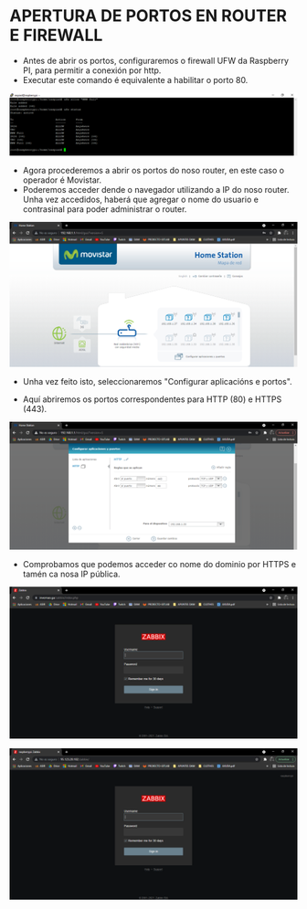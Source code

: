 # APERTURA DE PORTOS EN ROUTER E FIREWALL


- Antes de abrir os portos, configuraremos o firewall UFW da Raspberry PI, para permitir a conexión por http.
- Executar este comando é equivalente a habilitar o porto 80.


![raspi_1](doc/img/imaxes-portos/porto2.png)


- Agora procederemos a abrir os portos do noso router, en este caso o operador é Movistar. 
- Poderemos acceder dende o navegador utilizando a IP do noso router. Unha vez accedidos, haberá que agregar o nome do usuario e contrasinal para poder administrar o router.


![raspi_1](doc/img/imaxes-portos/porto0.png)


- Unha vez feito isto, seleccionaremos "Configurar aplicacións e portos".

- Aquí abriremos os portos correspondentes para HTTP (80) e HTTPS (443). 


![raspi_1](doc/img/imaxes-portos/porto1.png)


- Comprobamos que podemos acceder co nome do dominio por HTTPS e tamén ca nosa IP pública.


![raspi_1](doc/img/imaxes-portos/porto11.png)

![raspi_1](doc/img/imaxes-portos/porto12.png)




